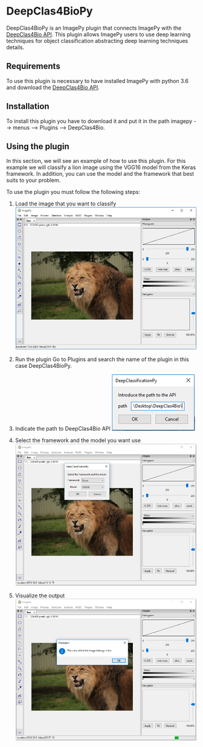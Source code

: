 ﻿# DeepClas4BioPy

DeepClas4BioPy is an ImagePy plugin that connects ImagePy with the [DeepClas4Bio API](https://github.com/adines/DeepClas4Bio).  This plugin allows ImagePy users to use deep learning techniques for object classification abstracting deep learning techniques details. 

## Requirements
To use this plugin is necessary to have installed ImagePy with python 3.6 and download the [DeepClas4Bio API](https://github.com/adines/DeepClas4Bio).

## Installation
To install this plugin you have to download it and put it in the path imagepy --> menus --> Plugins --> DeepClas4Bio.

## Using the plugin
In this section, we will see an example of how to use this plugin. For this example we will classify a lion image using the VGG16 model from the Keras framework. In addition, you can use the model and the framework that best suits to your problem. 

To use the plugin you must follow the following steps:

 1. Load the image that you want to classify
![Loading the image](docs/images/001.png)


 2. Run the plugin
 Go to Plugins and search the name of the plugin in this case DeepClas4BioPy.

 
 3. Indicate the path to DeepClas4Bio API
![Path of the API](docs/images/002.png)


 4. Select the framework and the model you want use
 ![Select framework and model](docs/images/003.png)

 
 5. Visualize the output
 ![Visualize the output](docs/images/004.png)
